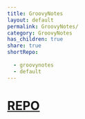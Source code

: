 ```yaml
---  
title: GroovyNotes    
layout: default    
permalink: GroovyNotes/    
category: GroovyNotes    
has_children: true    
share: true    
shortRepo:    
    
  - groovynotes    
  - default    
---  
```

    
# [REPO](https://github.com/14paxton/GroovyNotes)  